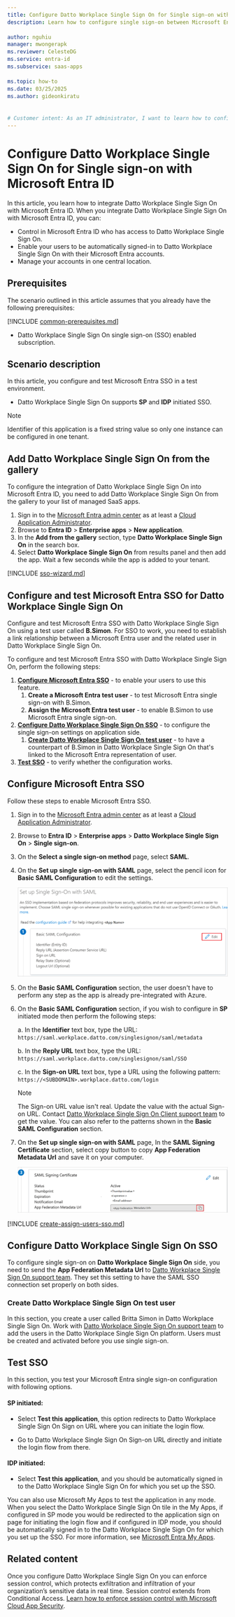 ```yaml
---
title: Configure Datto Workplace Single Sign On for Single sign-on with Microsoft Entra ID
description: Learn how to configure single sign-on between Microsoft Entra ID and Datto Workplace Single Sign On.

author: nguhiu
manager: mwongerapk
ms.reviewer: CelesteDG
ms.service: entra-id
ms.subservice: saas-apps

ms.topic: how-to
ms.date: 03/25/2025
ms.author: gideonkiratu


# Customer intent: As an IT administrator, I want to learn how to configure single sign-on between Microsoft Entra ID and Datto Workplace Single Sign On so that I can control who has access to Datto Workplace Single Sign On, enable automatic sign-in with Microsoft Entra accounts, and manage my accounts in one central location.
---
```


# Configure Datto Workplace Single Sign On for Single sign-on with Microsoft Entra ID

In this article,  you learn how to integrate Datto Workplace Single Sign On with Microsoft Entra ID. When you integrate Datto Workplace Single Sign On with Microsoft Entra ID, you can:

* Control in Microsoft Entra ID who has access to Datto Workplace Single Sign On.
* Enable your users to be automatically signed-in to Datto Workplace Single Sign On with their Microsoft Entra accounts.
* Manage your accounts in one central location.

## Prerequisites

The scenario outlined in this article assumes that you already have the following prerequisites:

[!INCLUDE [common-prerequisites.md](~/identity/saas-apps/includes/common-prerequisites.md)]
* Datto Workplace Single Sign On single sign-on (SSO) enabled subscription.

## Scenario description

In this article,  you configure and test Microsoft Entra SSO in a test environment.

* Datto Workplace Single Sign On supports **SP** and **IDP** initiated SSO.

> [!NOTE]
> Identifier of this application is a fixed string value so only one instance can be configured in one tenant.

## Add Datto Workplace Single Sign On from the gallery

To configure the integration of Datto Workplace Single Sign On into Microsoft Entra ID, you need to add Datto Workplace Single Sign On from the gallery to your list of managed SaaS apps.

1. Sign in to the [Microsoft Entra admin center](https://entra.microsoft.com) as at least a [Cloud Application Administrator](~/identity/role-based-access-control/permissions-reference.md#cloud-application-administrator).
1. Browse to **Entra ID** > **Enterprise apps** > **New application**.
1. In the **Add from the gallery** section, type **Datto Workplace Single Sign On** in the search box.
1. Select **Datto Workplace Single Sign On** from results panel and then add the app. Wait a few seconds while the app is added to your tenant.

 [!INCLUDE [sso-wizard.md](~/identity/saas-apps/includes/sso-wizard.md)]

<a name='configure-and-test-azure-ad-sso-for-datto-workplace-single-sign-on'></a>

## Configure and test Microsoft Entra SSO for Datto Workplace Single Sign On

Configure and test Microsoft Entra SSO with Datto Workplace Single Sign On using a test user called **B.Simon**. For SSO to work, you need to establish a link relationship between a Microsoft Entra user and the related user in Datto Workplace Single Sign On.

To configure and test Microsoft Entra SSO with Datto Workplace Single Sign On, perform the following steps:

1. **[Configure Microsoft Entra SSO](#configure-azure-ad-sso)** - to enable your users to use this feature.
    1. **Create a Microsoft Entra test user** - to test Microsoft Entra single sign-on with B.Simon.
    1. **Assign the Microsoft Entra test user** - to enable B.Simon to use Microsoft Entra single sign-on.
1. **[Configure Datto Workplace Single Sign On SSO](#configure-datto-workplace-single-sign-on-sso)** - to configure the single sign-on settings on application side.
    1. **[Create Datto Workplace Single Sign On test user](#create-datto-workplace-single-sign-on-test-user)** - to have a counterpart of B.Simon in Datto Workplace Single Sign On that's linked to the Microsoft Entra representation of user.
1. **[Test SSO](#test-sso)** - to verify whether the configuration works.

<a name='configure-azure-ad-sso'></a>

## Configure Microsoft Entra SSO

Follow these steps to enable Microsoft Entra SSO.

1. Sign in to the [Microsoft Entra admin center](https://entra.microsoft.com) as at least a [Cloud Application Administrator](~/identity/role-based-access-control/permissions-reference.md#cloud-application-administrator).
1. Browse to **Entra ID** > **Enterprise apps** > **Datto Workplace Single Sign On** > **Single sign-on**.
1. On the **Select a single sign-on method** page, select **SAML**.
1. On the **Set up single sign-on with SAML** page, select the pencil icon for **Basic SAML Configuration** to edit the settings.

   ![Edit Basic SAML Configuration](common/edit-urls.png)

1. On the **Basic SAML Configuration** section, the user doesn't have to perform any step as the app is already pre-integrated with Azure.

1. On the **Basic SAML Configuration** section, if you wish to configure in **SP** initiated mode then perform the following steps:

    a. In the **Identifier** text box, type the URL:
    `https://saml.workplace.datto.com/singlesignon/saml/metadata`

    b. In the **Reply URL** text box, type the URL:
    `https://saml.workplace.datto.com/singlesignon/saml/SSO`

    c. In the **Sign-on URL** text box, type a URL using the following pattern:
    `https://<SUBDOMAIN>.workplace.datto.com/login`

    > [!NOTE]
	> The Sign-on URL value isn't real. Update the value with the actual Sign-on URL. Contact [Datto Workplace Single Sign On Client support team](mailto:ms-sso-support@ot.soonr.com) to get the value. You can also refer to the patterns shown in the **Basic SAML Configuration** section.

1. On the **Set up single sign-on with SAML** page, In the **SAML Signing Certificate** section, select copy button to copy **App Federation Metadata Url** and save it on your computer.

	![The Certificate download link](common/copy-metadataurl.png)

<a name='create-an-azure-ad-test-user'></a>

[!INCLUDE [create-assign-users-sso.md](~/identity/saas-apps/includes/create-assign-users-sso.md)]

## Configure Datto Workplace Single Sign On SSO

To configure single sign-on on **Datto Workplace Single Sign On** side, you need to send the **App Federation Metadata Url** to [Datto Workplace Single Sign On support team](mailto:ms-sso-support@ot.soonr.com). They set this setting to have the SAML SSO connection set properly on both sides.

### Create Datto Workplace Single Sign On test user

In this section, you create a user called Britta Simon in Datto Workplace Single Sign On. Work with [Datto Workplace Single Sign On support team](mailto:ms-sso-support@ot.soonr.com) to add the users in the Datto Workplace Single Sign On platform. Users must be created and activated before you use single sign-on.

## Test SSO 

In this section, you test your Microsoft Entra single sign-on configuration with following options. 

#### SP initiated:

* Select **Test this application**, this option redirects to Datto Workplace Single Sign On Sign on URL where you can initiate the login flow.  

* Go to Datto Workplace Single Sign On Sign-on URL directly and initiate the login flow from there.

#### IDP initiated:

* Select **Test this application**, and you should be automatically signed in to the Datto Workplace Single Sign On for which you set up the SSO. 

You can also use Microsoft My Apps to test the application in any mode. When you select the Datto Workplace Single Sign On tile in the My Apps, if configured in SP mode you would be redirected to the application sign on page for initiating the login flow and if configured in IDP mode, you should be automatically signed in to the Datto Workplace Single Sign On for which you set up the SSO. For more information, see [Microsoft Entra My Apps](/azure/active-directory/manage-apps/end-user-experiences#azure-ad-my-apps).

## Related content

Once you configure Datto Workplace Single Sign On you can enforce session control, which protects exfiltration and infiltration of your organization’s sensitive data in real time. Session control extends from Conditional Access. [Learn how to enforce session control with Microsoft Cloud App Security](/cloud-app-security/proxy-deployment-aad).
